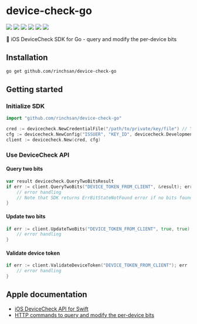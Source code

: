 # device-check-go

![](https://github.com/rinchsan/device-check-go/workflows/CI/badge.svg)
![](https://img.shields.io/github/release/rinchsan/device-check-go.svg?colorB=7E7E7E)
[![](https://pkg.go.dev/badge/github.com/rinchsan/device-check-go.svg)](https://pkg.go.dev/github.com/rinchsan/device-check-go)
[![](https://codecov.io/github/rinchsan/device-check-go/coverage.svg?branch=master)](https://codecov.io/github/rinchsan/device-check-go?branch=master)
[![](https://goreportcard.com/badge/github.com/rinchsan/device-check-go)](https://goreportcard.com/report/github.com/rinchsan/device-check-go)
[![](http://img.shields.io/badge/license-MIT-blue.svg?style=flat)](LICENSE)

:iphone: iOS DeviceCheck SDK for Go - query and modify the per-device bits

## Installation

```bash
go get github.com/rinchsan/device-check-go
```

## Getting started

### Initialize SDK

```go
import "github.com/rinchsan/device-check-go"

cred := devicecheck.NewCredentialFile("/path/to/private/key/file") // You can create credential also from raw string/bytes
cfg := devicecheck.NewConfig("ISSUER", "KEY_ID", devicecheck.Development)
client := devicecheck.New(cred, cfg)
````

### Use DeviceCheck API

#### Query two bits

```go
var result devicecheck.QueryTwoBitsResult
if err := client.QueryTwoBits("DEVICE_TOKEN_FROM_CLIENT", &result); err != nil {
	// error handling
	// Note that SDK returns ErrBitStateNotFound error if no bits found
}
```

#### Update two bits

```go
if err := client.UpdateTwoBits("DEVICE_TOKEN_FROM_CLIENT", true, true); err != nil {
	// error handling
}
```

#### Validate device token

```go
if err := client.ValidateDeviceToken("DEVICE_TOKEN_FROM_CLIENT"); err != nil {
	// error handling
}
```

## Apple documentation

- [iOS DeviceCheck API for Swift](https://developer.apple.com/documentation/devicecheck)
- [HTTP commands to query and modify the per-device bits](https://developer.apple.com/documentation/devicecheck/accessing_and_modifying_per-device_data)
